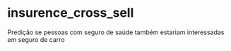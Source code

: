 # insurence_cross_sell
Predição se pessoas com seguro de saúde também estariam interessadas em seguro de carro
